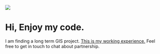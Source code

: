 [![](http://img.youtube.com/vi/I0QNekixQLw/0.jpg)](http://www.youtube.com/watch?v=I0QNekixQLw "")

# Hi, Enjoy my code.
I am finding a long term GIS project.
[This is my working experience.](https://docs.google.com/document/d/1LDBFsSW2ECTPW53f18EzqURBdfs8HDsvNumzYi7x9-Y/edit?usp=sharing) 
Feel free to get in touch to chat about partnership.
